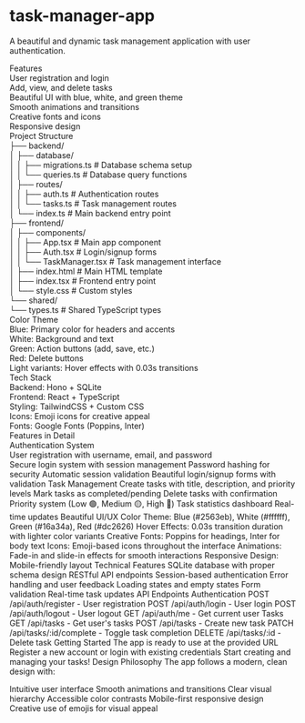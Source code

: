 # task-manager-app  
A beautiful and dynamic task management application with user authentication.  

Features  
User registration and login  
Add, view, and delete tasks  
Beautiful UI with blue, white, and green theme  
Smooth animations and transitions  
Creative fonts and icons  
Responsive design  
Project Structure  
├── backend/  
│   ├── database/  
│   │   ├── migrations.ts    # Database schema setup  
│   │   └── queries.ts       # Database query functions  
│   ├── routes/  
│   │   ├── auth.ts         # Authentication routes  
│   │   └── tasks.ts        # Task management routes  
│   └── index.ts            # Main backend entry point  
├── frontend/  
│   ├── components/  
│   │   ├── App.tsx         # Main app component  
│   │   ├── Auth.tsx        # Login/signup forms  
│   │   └── TaskManager.tsx # Task management interface  
│   ├── index.html          # Main HTML template  
│   ├── index.tsx           # Frontend entry point  
│   └── style.css           # Custom styles  
└── shared/  
    └── types.ts            # Shared TypeScript types  
Color Theme  
Blue: Primary color for headers and accents  
White: Background and text  
Green: Action buttons (add, save, etc.)  
Red: Delete buttons  
Light variants: Hover effects with 0.03s transitions  
Tech Stack  
Backend: Hono + SQLite  
Frontend: React + TypeScript  
Styling: TailwindCSS + Custom CSS  
Icons: Emoji icons for creative appeal  
Fonts: Google Fonts (Poppins, Inter)  
Features in Detail  
Authentication System  
User registration with username, email, and password  
Secure login system with session management
Password hashing for security
Automatic session validation
Beautiful login/signup forms with validation
Task Management
Create tasks with title, description, and priority levels
Mark tasks as completed/pending
Delete tasks with confirmation
Priority system (Low 🟢, Medium 🟡, High 🔴)
Task statistics dashboard
Real-time updates
Beautiful UI/UX
Color Theme: Blue (#2563eb), White (#ffffff), Green (#16a34a), Red (#dc2626)
Hover Effects: 0.03s transition duration with lighter color variants
Creative Fonts: Poppins for headings, Inter for body text
Icons: Emoji-based icons throughout the interface
Animations: Fade-in and slide-in effects for smooth interactions
Responsive Design: Mobile-friendly layout
Technical Features
SQLite database with proper schema design
RESTful API endpoints
Session-based authentication
Error handling and user feedback
Loading states and empty states
Form validation
Real-time task updates
API Endpoints
Authentication
POST /api/auth/register - User registration
POST /api/auth/login - User login
POST /api/auth/logout - User logout
GET /api/auth/me - Get current user
Tasks
GET /api/tasks - Get user's tasks
POST /api/tasks - Create new task
PATCH /api/tasks/:id/complete - Toggle task completion
DELETE /api/tasks/:id - Delete task
Getting Started
The app is ready to use at the provided URL
Register a new account or login with existing credentials
Start creating and managing your tasks!
Design Philosophy
The app follows a modern, clean design with:

Intuitive user interface
Smooth animations and transitions
Clear visual hierarchy
Accessible color contrasts
Mobile-first responsive design
Creative use of emojis for visual appeal
